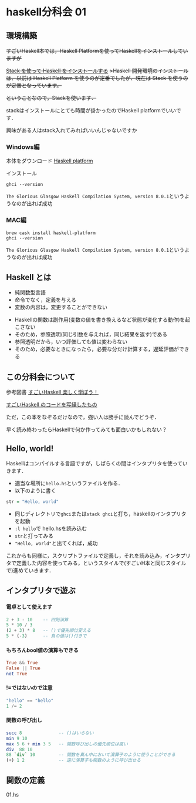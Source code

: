 # haskell分科会 01


## 環境構築
~~すごいHaskell本では，Haskell Platformを使ってHaskellをインストールしていますが~~

~~[Stack を使って Haskell をインストールする](https://qiita.com/usamik26/items/fa7c1f14c5ce2a0bd9fc)~~
~~>Haskell 開発環境のインストールは、以前は Haskell Platform を使うのが定番でしたが、現在は Stack を使うのが定番となっています。~~

~~ということなので，Stackを使います．~~

stackはインストールにとても時間が掛かったのでHaskell platformでいいです．

興味がある人はstack入れてみればいいんじゃないですか


### Windows編
本体をダウンロード
[Haskell platform](https://www.haskell.org/platform/#windows)

インストール

```
ghci --version
```

`The Glorious Glasgow Haskell Compilation System, version 8.0.1`というようなのが出れば成功


### MAC編
```
brew cask install haskell-platform
ghci --version
```

`The Glorious Glasgow Haskell Compilation System, version 8.0.1`というようなのが出れば成功


## Haskell とは

+ 純関数型言語
+ 命令でなく，定義を与える
+ 変数の内容は，変更することができない
- Haskellの関数は副作用(変数の値を書き換えるなど状態が変化する動作)を起こさない
- そのため，参照透明(同じ引数を与えれば，同じ結果を返す)である
- 参照透明だから，いつ評価しても値は変わらない
- そのため，必要なときになったら，必要な分だけ計算する，遅延評価ができる


## この分科会について
参考図書
[すごいHaskell 楽しく学ぼう！](https://estore.ohmsha.co.jp/titles/978427406885P)

[すごいHaskell のコードを写経したもの](https://github.com/Liesegang/SugoiHaskell)

ただ，この本をなぞるだけなので，強い人は勝手に読んでどうぞ．

早く読み終わったらHaskellで何か作ってみても面白いかもしれない？

## Hello, world!
Haskellはコンパイルする言語ですが，しばらくの間はインタプリタを使っていきます．

+ 適当な場所に`hello.hs`というファイルを作る．
+ 以下のように書く

```haskell
str = "Hello, world"
```

+ 同じディレクトリで`ghci`または`stack ghci`と打ち，haskellのインタプリタを起動
+ `:l hello`で hello.hsを読み込む
+ `str`と打ってみる
+ `"Hello, world"`と出てくれば，成功

これからも同様に，スクリプトファイルで定義し，それを読み込み，インタプリタで定義した内容を使ってみる，というスタイルで(すごいH本と同じスタイルで)進めていきます．

## インタプリタで遊ぶ
#### 電卓として使えます
```haskell
2 + 3 - 10    -- 四則演算
5 * 10 / 3
(2 + 3) * 8   -- ()で優先順位変える
5 * (-3)      -- 負の値は()付きで
```

#### もちろんbool値の演算もできる
```haskell
True && True
False || True
not True
```

#### !=ではないので注意
```haskell
"hello" == "hello"
1 /= 2
```

#### 関数の呼び出し
```haskell
succ 8              -- ()はいらない
min 9 10
max 5 6 + min 3 5   -- 関数呼び出しの優先順位は高い
div  88 10
88 `div` 10         -- 関数を真ん中において演算子のように使うことができる
(+) 1 2             -- 逆に演算子も関数のように呼び出せる
```


## 関数の定義

01.hs






















